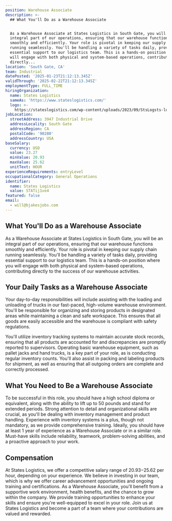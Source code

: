 ```yaml
---
position: Warehouse Associate
description: >-
  ## What You'll Do as a Warehouse Associate


  As a Warehouse Associate at States Logistics in South Gate, you will be an
  integral part of our operations, ensuring that our warehouse functions
  smoothly and efficiently. Your role is pivotal in keeping our supply chain
  running seamlessly. You'll be handling a variety of tasks daily, providing
  essential support to our logistics team. This is a hands-on position where you
  will engage with both physical and system-based operations, contributing
  directly...
location: 'South Gate, CA'
team: Industrial
datePosted: '2025-01-23T21:12:13.345Z'
validThrough: '2025-02-22T21:12:13.345Z'
employmentType: FULL_TIME
hiringOrganization:
  name: States Logistics
  sameAs: 'https://www.stateslogistics.com/'
  logo: >-
    https://stateslogistics.com/wp-content/uploads/2023/09/StsLogsts-logo-170x170px.png
jobLocation:
  streetAddress: 3947 Industrial Drive
  addressLocality: South Gate
  addressRegion: CA
  postalCode: '90280'
  addressCountry: USA
baseSalary:
  currency: USD
  value: 23.27
  minValue: 20.93
  maxValue: 25.62
  unitText: HOUR
experienceRequirements: entryLevel
occupationalCategory: General Operations
identifier:
  name: States Logistics
  value: STATij1ve4
featured: false
email:
  - will@bjakesjobs.com
---
```




## What You'll Do as a Warehouse Associate

As a Warehouse Associate at States Logistics in South Gate, you will be an integral part of our operations, ensuring that our warehouse functions smoothly and efficiently. Your role is pivotal in keeping our supply chain running seamlessly. You'll be handling a variety of tasks daily, providing essential support to our logistics team. This is a hands-on position where you will engage with both physical and system-based operations, contributing directly to the success of our warehouse activities.

## Your Daily Tasks as a Warehouse Associate

Your day-to-day responsibilities will include assisting with the loading and unloading of trucks in our fast-paced, high-volume warehouse environment. You'll be responsible for organizing and storing products in designated areas while maintaining a clean and safe workspace. This ensures that all goods are easily accessible and the warehouse is compliant with safety regulations.

You'll utilize inventory tracking systems to maintain accurate stock records, ensuring that all products are accounted for and discrepancies are promptly reported to supervisors. Operating basic warehouse equipment, such as pallet jacks and hand trucks, is a key part of your role, as is conducting regular inventory counts. You'll also assist in packing and labeling products for shipment, as well as ensuring that all outgoing orders are complete and correctly processed. 

## What You Need to Be a Warehouse Associate

To be successful in this role, you should have a high school diploma or equivalent, along with the ability to lift up to 50 pounds and stand for extended periods. Strong attention to detail and organizational skills are crucial, as you'll be dealing with inventory management and product handling. Experience with inventory systems is a plus, though not mandatory, as we provide comprehensive training. Ideally, you should have at least 1 year of experience as a Warehouse Associate or in a similar role. Must-have skills include reliability, teamwork, problem-solving abilities, and a proactive approach to your work.

## Compensation

At States Logistics, we offer a competitive salary range of $20.93-$25.62 per hour, depending on your experience. We believe in investing in our team, which is why we offer career advancement opportunities and ongoing training and certifications. As a Warehouse Associate, you'll benefit from a supportive work environment, health benefits, and the chance to grow within the company. We provide training opportunities to enhance your skills and ensure you're well-equipped to excel in your role. Join us at States Logistics and become a part of a team where your contributions are valued and rewarded.